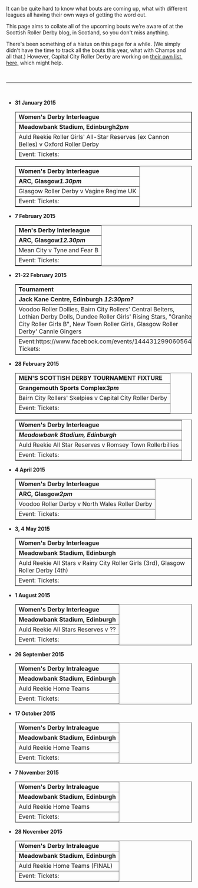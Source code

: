 <html><body><p>It can be quite hard to know what bouts are coming up, what with different leagues all having their own ways of getting the word out.

This page aims to collate all of the upcoming bouts we're aware of at the Scottish Roller Derby blog, in Scotland, so you don't miss anything.

There's been something of a hiatus on this page for a while. (We simply didn't have the time to track all the bouts this year, what with Champs and all that.)
However, Capital City Roller Derby are working on <a href="https://calendar.google.com/calendar/embed?src=p3ht9252hmamq3makfj3sjjft4@group.calendar.google.com&amp;ctz=Europe/London&amp;pli=1">their own list, here,</a> which might help.

 

</p><hr>

 
<ul>
	<li><strong>31 January 2015</strong>
<table border="1">
<tbody>
<tr>
<td><strong>Women's Derby Interleague</strong></td>
</tr>
<tr>
<td><strong>Meadowbank Stadium, Edinburgh<i>2pm</i></strong></td>
</tr>
<tr>
<td>Auld Reekie Roller Girls' All-Star Reserves (ex Cannon Belles) v Oxford Roller Derby</td>
</tr>
<tr>
<td>Event:
Tickets:</td>
</tr>
</tbody>
</table>
<table border="1">
<tbody>
<tr>
<td><strong>Women's Derby Interleague</strong></td>
</tr>
<tr>
<td><strong>ARC, Glasgow<i>1.30pm</i></strong></td>
</tr>
<tr>
<td>Glasgow Roller Derby v Vagine Regime UK</td>
</tr>
<tr>
<td>Event:
Tickets:</td>
</tr>
</tbody>
</table>
</li>
	<li><strong>7 February 2015</strong>
<table border="1">
<tbody>
<tr>
<td><strong>Men's Derby Interleague</strong></td>
</tr>
<tr>
<td><strong>ARC, Glasgow<i>12.30pm</i></strong></td>
</tr>
<tr>
<td>Mean City v Tyne and Fear B</td>
</tr>
<tr>
<td>Event:
Tickets:</td>
</tr>
</tbody>
</table>
</li>
	<li><strong>21-22 February 2015</strong>
<table border="1">
<tbody>
<tr>
<td><strong>Tournament</strong></td>
</tr>
<tr>
<td><strong>Jack Kane Centre, Edinburgh <i>12:30pm?</i></strong></td>
</tr>
<tr>
<td>Voodoo Roller Dollies, Bairn City Rollers' Central Belters, Lothian Derby Dolls, Dundee Roller Girls' Rising Stars, "Granite City Roller Girls B", New Town Roller Girls, Glasgow Roller Derby' Cannie Gingers</td>
</tr>
<tr>
<td>Event:https://www.facebook.com/events/144431299060564/
Tickets:</td>
</tr>
</tbody>
</table>
</li>
	<li><strong>28 February 2015</strong>
<table border="1">
<tbody>
<tr>
<td><strong>MEN'S SCOTTISH DERBY TOURNAMENT FIXTURE</strong></td>
</tr>
<tr>
<td><strong>Grangemouth Sports Complex<i>3pm</i></strong></td>
</tr>
<tr>
<td>Bairn City Rollers' Skelpies v Capital City Roller Derby</td>
</tr>
<tr>
<td>Event:
Tickets:</td>
</tr>
</tbody>
</table>
<table border="1">
<tbody>
<tr>
<td><b>Women's Derby Interleague</b></td>
</tr>
<tr>
<td><strong><i>Meadowbank Stadium, Edinburgh</i></strong></td>
</tr>
<tr>
<td>Auld Reekie All Star Reserves v Romsey Town Rollerbillies</td>
</tr>
<tr>
<td>Event:
Tickets:</td>
</tr>
</tbody>
</table>
</li>
	<li><strong>4 April 2015</strong>
<table border="1">
<tbody>
<tr>
<td><strong>Women's Derby Interleague</strong></td>
</tr>
<tr>
<td><strong>ARC, Glasgow<i>2pm</i></strong></td>
</tr>
<tr>
<td>Voodoo Roller Derby v North Wales Roller Derby</td>
</tr>
<tr>
<td>Event:
Tickets:</td>
</tr>
</tbody>
</table>
</li>
	<li><strong>3, 4 May 2015</strong>
<table border="1">
<tbody>
<tr>
<td><strong>Women's Derby Interleague</strong></td>
</tr>
<tr>
<td><strong>Meadowbank Stadium, Edinburgh</strong></td>
</tr>
<tr>
<td>Auld Reekie All Stars v Rainy City Roller Girls (3rd), Glasgow Roller Derby (4th)</td>
</tr>
<tr>
<td>Event:
Tickets:</td>
</tr>
</tbody>
</table>
</li>
	<li><strong>1 August 2015</strong>
<table border="1">
<tbody>
<tr>
<td><strong>Women's Derby Interleague</strong></td>
</tr>
<tr>
<td><strong>Meadowbank Stadium, Edinburgh</strong></td>
</tr>
<tr>
<td>Auld Reekie All Stars Reserves v ??</td>
</tr>
<tr>
<td>Event:
Tickets:</td>
</tr>
</tbody>
</table>
</li>
	<li><strong>26 September 2015</strong>
<table border="1">
<tbody>
<tr>
<td><strong>Women's Derby Intraleague</strong></td>
</tr>
<tr>
<td><strong>Meadowbank Stadium, Edinburgh</strong></td>
</tr>
<tr>
<td>Auld Reekie Home Teams</td>
</tr>
<tr>
<td>Event:
Tickets:</td>
</tr>
</tbody>
</table>
</li>
	<li><strong>17 October 2015</strong>
<table border="1">
<tbody>
<tr>
<td><strong>Women's Derby Intraleague</strong></td>
</tr>
<tr>
<td><strong>Meadowbank Stadium, Edinburgh</strong></td>
</tr>
<tr>
<td>Auld Reekie Home Teams</td>
</tr>
<tr>
<td>Event:
Tickets:</td>
</tr>
</tbody>
</table>
</li>
	<li><strong>7 November 2015</strong>
<table border="1">
<tbody>
<tr>
<td><strong>Women's Derby Intraleague</strong></td>
</tr>
<tr>
<td><strong>Meadowbank Stadium, Edinburgh</strong></td>
</tr>
<tr>
<td>Auld Reekie Home Teams</td>
</tr>
<tr>
<td>Event:
Tickets:</td>
</tr>
</tbody>
</table>
</li>
	<li><strong>28 November 2015</strong>
<table border="1">
<tbody>
<tr>
<td><strong>Women's Derby Intraleague</strong></td>
</tr>
<tr>
<td><strong>Meadowbank Stadium, Edinburgh</strong></td>
</tr>
<tr>
<td>Auld Reekie Home Teams (FINAL)</td>
</tr>
<tr>
<td>Event:
Tickets:</td>
</tr>
</tbody>
</table>
</li>
</ul></body></html>